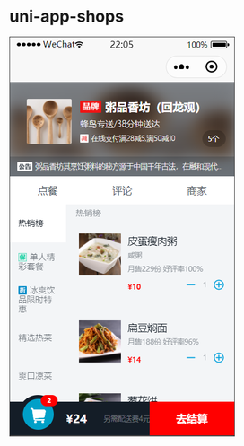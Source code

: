 # uni-app-shops
![Image text](https://github.com/szhw-github/uni-app-shops/raw/master/Images/1.png)
